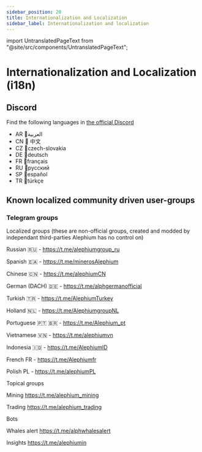 ```yaml
---
sidebar_position: 20
title: Internationalization and Localization
sidebar_label: Internationalization and localization
---
```


import UntranslatedPageText from "@site/src/components/UntranslatedPageText";

<UntranslatedPageText />

# Internationalization and Localization (i18n)

## Discord

Find the following languages in [the official Discord](https://alephium.org/discord)

- AR 🌙العربية
- CN 🐼 中文
- CZ 🏒czech-slovakia
- DE 🌭deutsch
- FR 🥖français
- RU 🐻русский
- SP 🌮español
- TR 🐺türkçe

## Known localized community driven user-groups

### Telegram groups

Localized groups (these are non-official groups, created and modded by independant third-parties Alephium has no control on)

Russian 🇷🇺 - https://t.me/alephiumgroup_ru

Spanish 🇪🇦 - https://t.me/minerosAlephium

Chinese 🇨🇳 - https://t.me/alephiumCN

German (DACH) 🇩🇪 - https://t.me/alphgermanofficial

Turkish 🇹🇷 - https://t.me/AlephiumTurkey

Holland 🇳🇱 - https://t.me/AlephiumgroupNL

Portuguese 🇵🇹 🇧🇷 - https://t.me/Alephium_pt

Vietnamese 🇻🇳 - https://t.me/alephiumvn

Indonesia 🇮🇩 - https://t.me/AlephiumID

French FR - https://t.me/Alephiumfr

Polish PL - https://t.me/alephiumPL

Topical groups

Mining https://t.me/alephium_mining

Trading https://t.me/alephium_trading

Bots

Whales alert https://t.me/alphwhalesalert

Insights https://t.me/alephiumin
